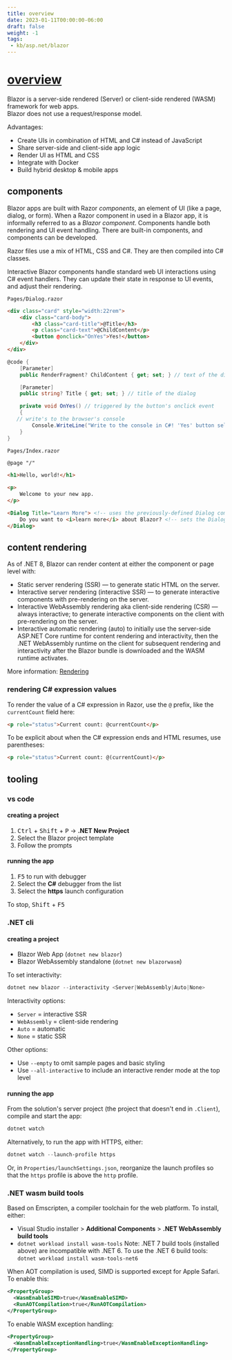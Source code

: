 ```yaml
---
title: overview
date: 2023-01-11T00:00:00-06:00
draft: false
weight: -1
tags:
 - kb/asp.net/blazor
---
```


# [overview](https://learn.microsoft.com/en-us/aspnet/core/blazor/?view=aspnetcore-7.0)
Blazor is a server-side rendered (Server) or client-side rendered (WASM) framework for web apps.  
Blazor does not use a request/response model.

Advantages:
- Create UIs in combination of HTML and C# instead of JavaScript
- Share server-side and client-side app logic
- Render UI as HTML and CSS
- Integrate with Docker
- Build hybrid desktop & mobile apps

## components
Blazor apps are built with Razor *components*, an element of UI (like a page, dialog, or form). When a Razor component in used in a Blazor app, it is informally referred to as a *Blazor component*. Components handle both rendering and UI event handling. There are built-in components, and components can be developed.

Razor files use a mix of HTML, CSS and C#. They are then compiled into C# classes. 

Interactive Blazor components handle standard web UI interactions using C# event handlers. They can update their state in response to UI events, and adjust their rendering.

`Pages/Dialog.razor`
```html
<div class="card" style="width:22rem">
    <div class="card-body">
        <h3 class="card-title">@Title</h3>
        <p class="card-text">@ChildContent</p>
        <button @onclick="OnYes">Yes!</button>
    </div>
</div>
```
```cs
@code {
    [Parameter]
    public RenderFragment? ChildContent { get; set; } // text of the dialog

    [Parameter]
    public string? Title { get; set; } // title of the dialog

    private void OnYes() // triggered by the button's onclick event
    {
   // write's to the browser's console
        Console.WriteLine("Write to the console in C#! 'Yes' button selected.");
    }
}
```

`Pages/Index.razor`
```html
@page "/"

<h1>Hello, world!</h1>

<p>
    Welcome to your new app.
</p>

<Dialog Title="Learn More"> <!-- uses the previously-defined Dialog component --> 
    Do you want to <i>learn more</i> about Blazor? <!-- sets the Dialog component's ChildContent (text) -->
</Dialog>
```

## content rendering
As of .NET 8, Blazor can render content at either the component or page level with:
- Static server rendering (SSR) — to generate static HTML on the server.
- Interactive server rendering (interactive SSR) — to generate interactive components with pre-rendering on the server.
- Interactive WebAssembly rendering aka client-side rendering (CSR) — always interactive; to generate interactive components on the client with pre-rendering on the server.
- Interactive automatic rendering (auto) to initially use the server-side ASP.NET Core runtime for content rendering and interactivity, then the .NET WebAssembly runtime on the client for subsequent rendering and interactivity after the Blazor bundle is downloaded and the WASM runtime activates.

More information: [Rendering](fundamentals/rendering.md)

### rendering C# expression values
To render the value of a C# expression in Razor, use the `@` prefix, like the `currentCount` field here:
```html
<p role="status">Current count: @currentCount</p>
```

To be explicit about when the C# expression ends and HTML resumes, use parentheses:
```html
<p role="status">Current count: @(currentCount)</p>
```

## tooling
### vs code
#### creating a project
1. <kbd>Ctrl</kbd> + <kbd>Shift</kbd> + <kbd>P</kbd> -> **.NET New Project**
2. Select the Blazor project template
3. Follow the prompts

#### running the app
1. <kbd>F5</kbd> to run with debugger  
2. Select the **C#** debugger from the list
3. Select the **https** launch configuration

To stop, <kbd>Shift</kbd> + <kbd>F5</kbd>

### .NET cli
#### creating a project
- Blazor Web App (`dotnet new blazor`)
- Blazor WebAssembly standalone (`dotnet new blazorwasm`)

To set interactivity:
```powershell
dotnet new blazor --interactivity <Server|WebAssembly|Auto|None>
```

Interactivity options:
- `Server` = interactive SSR
- `WebAssembly` = client-side rendering
- `Auto` = automatic
- `None` = static SSR

Other options:
- Use `--empty` to omit sample pages and basic styling
- Use `--all-interactive` to include an interactive render mode at the top level

#### running the app
From the solution's server project (the project that doesn't end in `.Client`), compile and start the app:
```powershell
dotnet watch
```

Alternatively, to run the app with HTTPS, either:
```powershell
dotnet watch --launch-profile https
```

Or, in `Properties/launchSettings.json`, reorganize the launch profiles so that the `https` profile is above the `http` profile.

### .NET wasm build tools
Based on Emscripten, a compiler toolchain for the web platform.  To install, either:
- Visual Studio installer > **Additional Components** > **.NET WebAssembly build tools**
- `dotnet workload install wasm-tools`
Note:  .NET 7 build tools (installed above) are incompatible with .NET 6.  To use the .NET 6 build tools:  
`dotnet workload install wasm-tools-net6`

When AOT compilation is used, SIMD is supported except for Apple Safari.  To enable this:
```xml
<PropertyGroup>
  <WasmEnableSIMD>true</WasmEnableSIMD>
  <RunAOTCompilation>true</RunAOTCompilation>
</PropertyGroup>
```
To enable WASM exception handling:
```xml
<PropertyGroup>
  <WasmEnableExceptionHandling>true</WasmEnableExceptionHandling>
</PropertyGroup>
```
